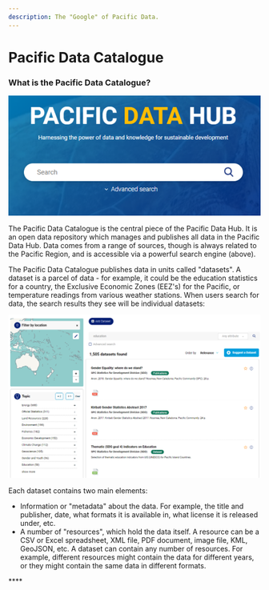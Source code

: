 ```yaml
---
description: The "Google" of Pacific Data.
---
```


# Pacific Data Catalogue

### What is the Pacific Data Catalogue?

![](../.gitbook/assets/pdh-catalogue-main-search.png)

The Pacific Data Catalogue is the central piece of the Pacific Data Hub. It is an open data repository which manages and publishes all data in the Pacific Data Hub. Data comes from a range of sources, though is always related to the Pacific Region, and is accessible via a powerful search engine \(above\).

The Pacific Data Catalogue publishes data in units called "datasets". A dataset is a parcel of data - for example, it could be the education statistics for a country, the Exclusive Economic Zones \(EEZ's\) for the Pacific, or temperature readings from various weather stations. When users search for data, the search results they see will be individual datasets: 

![](../.gitbook/assets/pdh-catalogue-main-search2.png)

Each dataset contains two main elements:

* Information or "metadata" about the data. For example, the title and publisher, date, what formats it is available in, what license it is released under, etc.
* A number of "resources", which hold the data itself. A resource can be a CSV or Excel spreadsheet, XML file, PDF document, image file, KML, GeoJSON, etc. A dataset can contain any number of resources. For example, different resources might contain the data for different years, or they might contain the same data in different formats. 

\*\*\*\*





